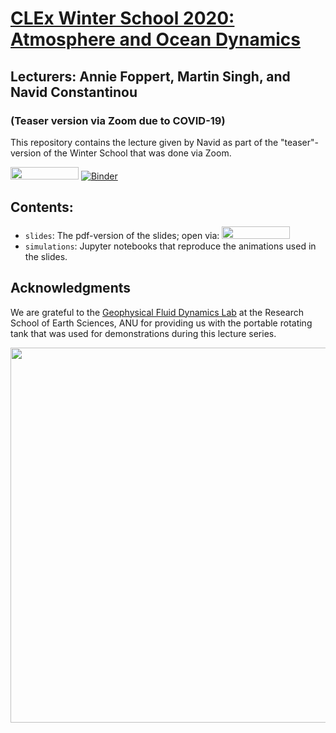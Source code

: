 # [CLEx Winter School 2020: Atmosphere and Ocean Dynamics](https://climateextremes.org.au/clex-virtual-winter-school-2020/)
## Lecturers: Annie Foppert, Martin Singh, and Navid Constantinou

### (Teaser version via Zoom due to COVID-19)

This repository contains the lecture given by Navid as part of the "teaser"-version of the Winter School that was done via Zoom.

<a href="https://nbviewer.jupyter.org/github/navidcy/CLExWinterSchool2020/tree/master/simulations/" 
   target="_parent"><img src="https://raw.githubusercontent.com/jupyter/design/master/logos/Badges/nbviewer_badge.png" 
      width="109" height="20"></a> [![Binder](https://mybinder.org/badge_logo.svg)](https://mybinder.org/v2/gh/navidcy/CLExWinterSchool2020/master)

## Contents:

- `slides`: The pdf-version of the slides; open via: <a href="https://nbviewer.jupyter.org/github/navidcy/CLExWinterSchool2020/blob/master/slides/NavidSlides.pdf" 
   target="_parent"><img src="https://raw.githubusercontent.com/jupyter/design/master/logos/Badges/nbviewer_badge.png" width="109" height="20"></a>
- `simulations`: Jupyter notebooks that reproduce the animations used in the slides.


## Acknowledgments

We are grateful to the [Geophysical Fluid Dynamics Lab](http://rses.anu.edu.au/research/groups/climate-and-fluid-physics/flow-visualisation-videos---fluidsin4k) at the Research School of Earth Sciences, ANU for providing us with the portable rotating tank that was used for demonstrations during this lecture series.

<img src="http://climateextremes.org.au/wp-content/uploads/2018/03/CE-ARC-logo-lockup-1000.png" width=600>
